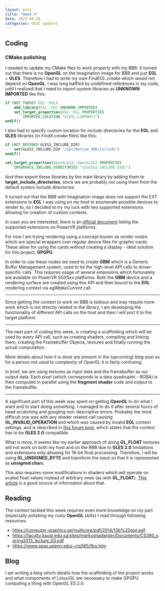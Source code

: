 ```yaml
---
layout: post
title: "Week 4"
date: 2021-06-28
categories: GSoC updates
---
```


## Coding
### CMake polishing
I needed to update my CMake files to work properly with my BBB. It turned out that there is no **OpenGL** on the Imagination image for BBB and just **EGL** + **GLES**. Therefore I had to write my own _FindEGL.cmake_ which would not depend on **OpenGL**.
I was long baffled by undefined references in my code, until I realized that I need to import system libraries as **UNKNOWN IMPORTED** like this:
```cmake
if (NOT TARGET EGL::EGL)
    add_library(EGL::EGL UNKNOWN IMPORTED)
    set_target_properties(EGL::EGL PROPERTIES
        IMPORTED_LOCATION "${EGL_LIBRARY}")
endif()
```
I also had to specify custom location for _include_ directories for the **EGL** and **GLES** libraries (in _FindX.cmake_ files) like this:
```cmake
if (NOT DEFINED GLES2_INCLUDE_DIR)
    set(GLES2_INCLUDE_DIR "/opt/Native_SDK/include")
endif()

set_target_properties(OpenGLES2::OpenGLES2 PROPERTIES
    INTERFACE_INCLUDE_DIRECTORIES "${GLES2_INCLUDE_DIR}")
```
And then export these libraries by the main library by adding them to **target_include_directories**, since we are probably not using them from the default system include directories.

It turned out that the BBB with Imagination image does not support the EXT extensions to **EGL** I was using on my host to enumerate possible devices to render to, so I decided to try my luck with two supported extensions allowing for creation of custom contexts.

In case you are interested, there is an [official document](https://github.com/powervr-graphics/Native_SDK/blob/master/docs/Architecture%20Guides/PowerVR.Supported%20Extensions.OpenGL%20ES.EGL.pdf) listing the supported extensions on PowerVR platforms.

For now I am trying rendering using a concept known as _render nodes_ which are special wrappers over regular device files for graphic cards. These allow for using the cards without creating a display - ideal solution for this project, **GPGPU**. 

In order to use these nodes we need to create **GBM** which is a Generic Buffer Management system, used to tie the high-level API calls to driver-specific calls. This requires usage of several extensions which fortunately are available on PowerVR SGX5xx platforms. Both the **GBM** device and a rendering surface are created using this API and then bound to the **EGL** rendering context via _eglMakeCurrent_ call.

---------------------

Since getting the context to work on BBB is tedious and may require more work which is not directly related to the library, I am developing the functionality of different API calls on the host and then I will port it to the target platform.

--------------------

The next part of coding this week, is creating a scaffolding which will be used by every API call, such as creating shaders, compiling and linking them, creating the Framebuffer Objects, textures and finally running the actual computation.

More details about how it is done are present in the (upcoming) blog post as for a person not used to complexity of OpenGL it is fairly confusing.

In brief, we are using textures as input data and the framebuffer as our output data. Each pixel (which corresponds to a data quadruplet - RGBA) is then computed in parallel using the **fragment shader** code and output to the framebuffer.

--------------------
A significant part of this week was spent on getting **OpenGL** to do what I want and to start doing _something_. I managed to do it after several hours of head scratching and googling non-descriptive errors. Probably the most difficult one was with any shader related call causing **GL_INVALID_OPERATION** and which was caused by invalid **EGL** context settings, and is described in [this forum post](https://community.arm.com/developer/tools-software/oss-platforms/b/android-blog/posts/check-your-context-if-glcreateshader-returns-0-and-gl_5f00_invalid_5f00_operation), which states that the context has to be **GLES 2.0** compatible.

What is more, it seems like my earlier approach of doing **GL_FLOAT** textures will not work on both my host and on the BBB due to **GLES 2.0** limitations and extensions only allowing for 16-bit float processing. Therefore, I will be using **GL_UNSIGNED_BYTE** and transform the input so that it is represented as **unsigned char**s. 

This also requires some modifications in shaders which will operate on scaled float values instead of arbitrary ones (as with **GL_FLOAT**). [This article](http://www.vizitsolutions.com/portfolio/webgl/gpgpu/speedBumps.html) is a good source of information about that.

## Reading
The context tackled this week requires even more knowledge on my part (especially polishing my rusty **OpenGL** skills) I read through following resources:
* https://computer-graphics.se/multicore/pdf/2014/13b%20glsl.pdf
* https://faculty.kaust.edu.sa/sites/markushadwiger/Documents/CS380_spring2013_lecture_03.pdf
* https://www.seas.upenn.edu/~cis565/fbo.htm

## Blog
I am writing a blog which details how the scaffolding of the project works and what components of Linux/GL are necessary to make GPGPU computing a thing with OpenGL ES 2.0.
